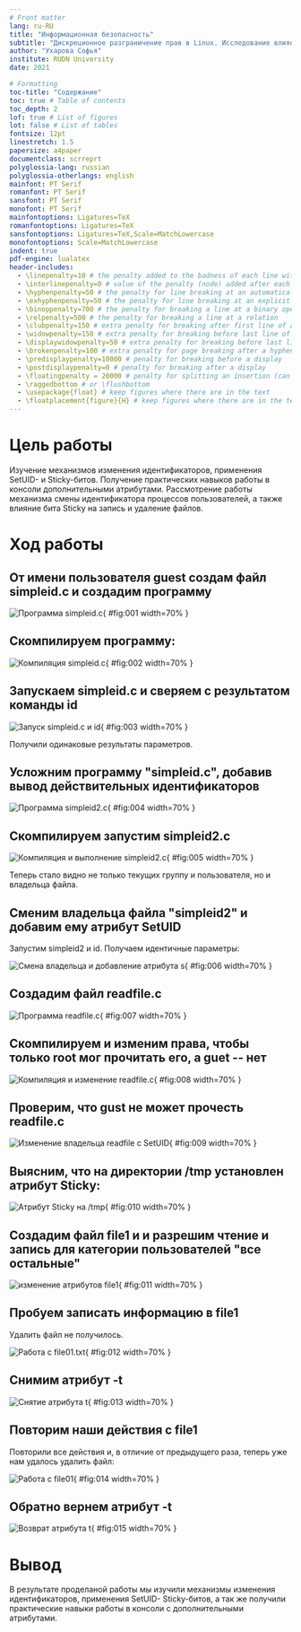 ```yaml
---
# Front matter
lang: ru-RU
title: "Информационная безопасность"
subtitle: "Дискреционное разграничение прав в Linux. Исследование влияния дополнительных атрибутов"
author: "Ухарова Софья"
institute: RUDN University
date: 2021

# Formatting
toc-title: "Содержание"
toc: true # Table of contents
toc_depth: 2
lof: true # List of figures
lot: false # List of tables
fontsize: 12pt
linestretch: 1.5
papersize: a4paper
documentclass: scrreprt
polyglossia-lang: russian
polyglossia-otherlangs: english
mainfont: PT Serif
romanfont: PT Serif
sansfont: PT Serif
monofont: PT Serif
mainfontoptions: Ligatures=TeX
romanfontoptions: Ligatures=TeX
sansfontoptions: Ligatures=TeX,Scale=MatchLowercase
monofontoptions: Scale=MatchLowercase
indent: true
pdf-engine: lualatex
header-includes:
  - \linepenalty=10 # the penalty added to the badness of each line within a paragraph (no associated penalty node) Increasing the value makes tex try to have fewer lines in the paragraph.
  - \interlinepenalty=0 # value of the penalty (node) added after each line of a paragraph.
  - \hyphenpenalty=50 # the penalty for line breaking at an automatically inserted hyphen
  - \exhyphenpenalty=50 # the penalty for line breaking at an explicit hyphen
  - \binoppenalty=700 # the penalty for breaking a line at a binary operator
  - \relpenalty=500 # the penalty for breaking a line at a relation
  - \clubpenalty=150 # extra penalty for breaking after first line of a paragraph
  - \widowpenalty=150 # extra penalty for breaking before last line of a paragraph
  - \displaywidowpenalty=50 # extra penalty for breaking before last line before a display math
  - \brokenpenalty=100 # extra penalty for page breaking after a hyphenated line
  - \predisplaypenalty=10000 # penalty for breaking before a display
  - \postdisplaypenalty=0 # penalty for breaking after a display
  - \floatingpenalty = 20000 # penalty for splitting an insertion (can only be split footnote in standard LaTeX)
  - \raggedbottom # or \flushbottom
  - \usepackage{float} # keep figures where there are in the text
  - \floatplacement{figure}{H} # keep figures where there are in the text
---
```


# Цель работы

Изучение механизмов изменения идентификаторов, применения SetUID- и Sticky-битов. Получение практических навыков работы в консоли дополнительными атрибутами. Рассмотрение работы механизма смены идентификатора процессов пользователей, а также влияние бита Sticky на запись и удаление файлов.

# Ход работы 

## От имени пользователя guest создам файл simpleid.c и создадим программу

![Программа simpleid.c](/Users/sofaavdeeva/Desktop/иб/5/image/51.png){ #fig:001 width=70% }

## Скомпилируем программу:

![Компиляция simpleid.c](/Users/sofaavdeeva/Desktop/иб/5/image/52.png){ #fig:002 width=70% }

## Запускаем simpleid.c и сверяем с результатом команды id

![Запуск simpleid.c и id](/Users/sofaavdeeva/Desktop/иб/5/image/53.png){ #fig:003 width=70% }

Получили одинаковые результаты параметров.

## Усложним программу "simpleid.c", добавив вывод действительных идентификаторов

![Программа simpleid2.c](/Users/sofaavdeeva/Desktop/иб/5/image/54.png){ #fig:004 width=70% }

## Скомпилируем запустим simpleid2.c

![Компиляция и выполнение simpleid2.c](/Users/sofaavdeeva/Desktop/иб/5/image/55.png){ #fig:005 width=70% }

Теперь стало видно не только текущих группу и пользователя, но и владельца файла.

## Сменим владельца файла "simpleid2" и добавим ему атрибут SetUID

Запустим simpleid2 и id. Получаем идентичные параметры:

![Смена владельца и добавление атрибута s](/Users/sofaavdeeva/Desktop/иб/5/image/56.png){ #fig:006 width=70% }

## Создадим файл readfile.c

![Программа readfile.c](/Users/sofaavdeeva/Desktop/иб/5/image/57.png){ #fig:007 width=70% }

## Скомпилируем и изменим права, чтобы только root мог прочитать его, а guet -- нет


![Компиляция и изменение readfile.c](/Users/sofaavdeeva/Desktop/иб/5/image/58.png){ #fig:008 width=70% }

## Проверим, что gust не может прочесть readfile.c

![Изменение владельца readfile с SetUID](/Users/sofaavdeeva/Desktop/иб/5/image/59.png){ #fig:009 width=70% }


## Выясним, что на директории /tmp установлен атрибут Sticky:


![Атрибут Sticky на /tmp](/Users/sofaavdeeva/Desktop/иб/5/image/511.png){ #fig:010 width=70% }

## Создадим файл file1 и и разрешим чтение и запись для категории пользователей "все остальные"

![изменение атрибутов file1](/Users/sofaavdeeva/Desktop/иб/5/image/512.png){ #fig:011 width=70% }

## Пробуем записать информацию в file1

Удалить файл не получилось.

![Работа с file01.txt](/Users/sofaavdeeva/Desktop/иб/5/image/513.png){ #fig:012 width=70% }

## Снимим атрибут -t

![Снятие атрибута t](/Users/sofaavdeeva/Desktop/иб/5/image/514.png){ #fig:013 width=70% }

## Повторим наши действия с file1

Повторили все действия и, в отличие от предыдущего раза, теперь уже нам удалось удалить файл:

![Работа с file01](/Users/sofaavdeeva/Desktop/иб/5/image/515.png){ #fig:014 width=70% }

## Обратно вернем атрибут -t

![Возврат атрибута t](/Users/sofaavdeeva/Desktop/иб/5/image/516.png){ #fig:015 width=70% }

# Вывод

В результате проделаной работы мы изучили механизмы изменения идентификаторов, применения SetUID- Sticky-битов, а так же получили практические навыки работы в консоли с дополнительными атрибутами.


